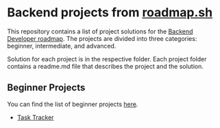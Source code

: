 # Backend projects from [roadmap.sh](https://roadmap.sh/)
This repository contains a list of project solutions for the [Backend Developer roadmap](https://roadmap.sh/backend). The projects are divided into three categories: beginner, intermediate, and advanced.

Solution for each project is in the respective folder. Each project folder contains a readme.md file that describes the project and the solution.

## Beginner Projects
You can find the list of beginner projects [here](https://roadmap.sh/backend/projects).

* [Task Tracker](https://roadmap.sh/projects/task-tracker)
